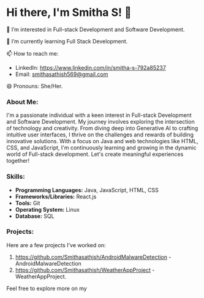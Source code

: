 # Hi there, I'm Smitha S! 👋

👀 I’m interested in Full-stack Development and Software Development.

🌱 I’m currently learning Full Stack Development.

📫 How to reach me:
- LinkedIn: https://www.linkedin.com/in/smitha-s-792a85237
- Email: smithasathish569@gmail.com

😄 Pronouns: She/Her.

### About Me:

I'm a passionate individual with a keen interest in Full-stack Development and Software Development. My journey involves exploring the intersection of technology and creativity. From diving deep into Generative AI to crafting intuitive user interfaces, I thrive on the challenges and rewards of building innovative solutions. With a focus on Java and web technologies like HTML, CSS, and JavaScript, I'm continuously learning and growing in the dynamic world of Full-stack development. Let's create meaningful experiences together!

### Skills:

- **Programming Languages:** Java, JavaScript, HTML, CSS
- **Frameworks/Libraries:** React.js
- **Tools:**  Git
- **Operating System:** Linux
- **Database:** SQL

### Projects:

Here are a few projects I've worked on:

1. https://github.com/Smithasathish/AndroidMalwareDetection - AndroidMalwareDetection
2. https://github.com/Smithasathish/WeatherAppProject - WeatherAppProject.


Feel free to explore more on my 

